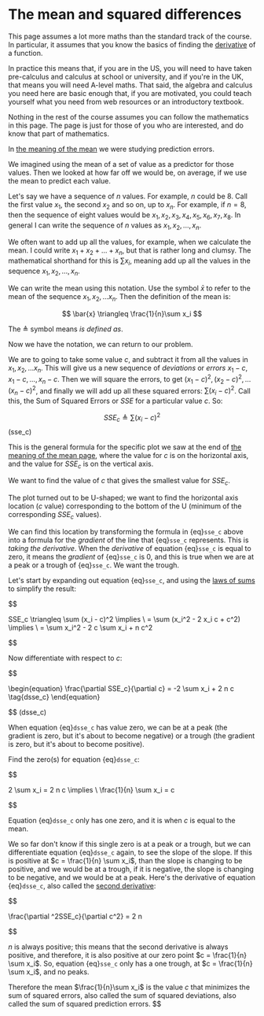 # The mean and squared differences

This page assumes a lot more maths than the standard track of the course. In
particular, it assumes that you know the basics of finding the
[derivative](https://en.wikipedia.org/wiki/Derivative) of a function.

In practice this means that, if you are in the US, you will need to have taken
pre-calculus and calculus at school or university, and if you're in the UK,
that means you will need A-level maths. That said, the algebra and calculus
you need here are basic enough that, if you are motivated, you could teach
yourself what you need from web resources or an introductory textbook.

Nothing in the rest of the course assumes you can follow the mathematics in this page. The page is just for those of you who are interested, and do know that part of mathematics.

In [the meaning of the mean](../mean-slopes/mean_meaning) we were studying prediction
errors.

We imagined using the mean of a set of value as a predictor for those values. Then we looked at how far off we would be, on average, if we use the mean to predict each value.

Let's say we have a sequence of $n$ values. For example, $n$ could be 8. Call
the first value $x_1$, the second $x_2$ and so on, up to $x_n$. For example,
if $n = 8$, then the sequence of eight values would be ${x_1, x_2, x_3, x_4,
x_5, x_6, x_7, x_8}$. In general I can write the sequence of $n$ values as
${x_1, x_2, ..., x_n}$.

We often want to add up all the values, for example, when we calculate the
mean. I could write $x_1 + x_2 + ... + x_n$, but that is rather long and
clumsy. The mathematical shorthand for this is $\sum x_i$, meaning add up all
the values in the sequence ${x_1, x_2, ..., x_n}$.

We can write the mean using this notation. Use the symbol $\bar{x}$ to refer
to the mean of the sequence ${x_1, x_2, ... x_n}$. Then the definition of the mean is:

$$
\bar{x} \triangleq \frac{1}{n}\sum x_i
$$

The $\triangleq$ symbol means _is defined as_.

Now we have the notation, we can return to our problem.

We are to going to take some value $c$, and subtract it from all the values in
${x_1, x_2, ... x_n}$. This will give us a new sequence of _deviations_ or
_errors_ ${x_1 - c, x_1 - c, ..., x_n - c}$. Then we will square the
errors, to get ${(x_1 - c)^2, (x_2 - c)^2, ... (x_n - c)^2}$, and finally
we will add up all these squared errors: $\sum (x_i - c)^2$. Call this,
the Sum of Squared Errors or $SSE$ for a particular value $c$. So:

$$
\begin{equation}
SSE_c \triangleq \sum (x_i - c)^2
\end{equation}
$$ (sse_c)

This is the general formula for the specific plot we saw at the end of [the
meaning of the mean page](../mean-slopes/mean_meaning), where the value for $c$ is on
the horizontal axis, and the value for $SSE_c$ is on the vertical axis.

We want to find the value of $c$ that gives the smallest value for $SSE_c$.

The plot turned out to be U-shaped; we want to find the horizontal axis
location ($c$ value) corresponding to the bottom of the U (minimum of the
corresponding $SSE_c$ values).

We can find this location by transforming the formula in {eq}`sse_c` above
into a formula for the *gradient* of the line that {eq}`sse_c` represents.
This is *taking the derivative*.  When the *derivative* of equation
{eq}`sse_c` is equal to zero, it means the *gradient* of
{eq}`sse_c` is 0, and this is true when we are at a peak or a trough of
{eq}`sse_c`.  We want the trough.

Let's start by expanding out equation {eq}`sse_c`, and using the [laws of sums](http://matthew-brett.github.io/teaching/some_sums.html) to simplify the result:


$$

SSE_c \triangleq \sum (x_i - c)^2 \implies \\
= \sum (x_i^2 - 2 x_i c + c^2) \implies \\
= \sum x_i^2 - 2 c \sum x_i + n c^2

$$

Now differentiate with respect to $c$:


$$

\begin{equation}
\frac{\partial SSE_c}{\partial c} = -2 \sum x_i + 2 n c \tag{dsse_c}
\end{equation}

$$ (dsse_c)

When equation {eq}`dsse_c` has value zero, we can be at a peak (the
gradient is zero, but it's about to become negative) or a trough (the gradient
is zero, but it's about to become positive).

Find the zero(s) for equation {eq}`dsse_c`:


$$

2 \sum x_i = 2 n c \implies \\
\frac{1}{n} \sum x_i = c

$$

Equation {eq}`dsse_c` only has one zero, and it is when $c$ is equal to
the mean.

We so far don't know if this single zero is at a peak or a trough, but we can
differentiate equation {eq}`dsse_c` again, to see the slope of the slope.
If this is positive at $c = \frac{1}{n} \sum x_i$, than the slope is changing
to be positive, and we would be at a trough, if it is negative, the slope is
changing to be negative, and we would be at a peak.  Here's the derivative of
equation {eq}`dsse_c`, also called the [second
derivative](https://en.wikipedia.org/wiki/Second_derivative):


$$

\frac{\partial ^2SSE_c}{\partial c^2} = 2 n

$$

$n$ is always positive; this means that the second derivative is always
positive, and therefore, it is also positive at our zero point $c = \frac{1}{n}
\sum x_i$.  So, equation {eq}`sse_c` only has a one trough, at $c =
\frac{1}{n} \sum x_i$, and no peaks.

Therefore the mean $\frac{1}{n}\sum x_i$ is the value $c$ that minimizes the
sum of squared errors, also called the sum of squared deviations, also called
the sum of squared prediction errors.
$$
